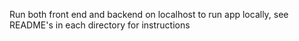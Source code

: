 Run both front end and backend on localhost to run app locally, see README's in each directory for instructions